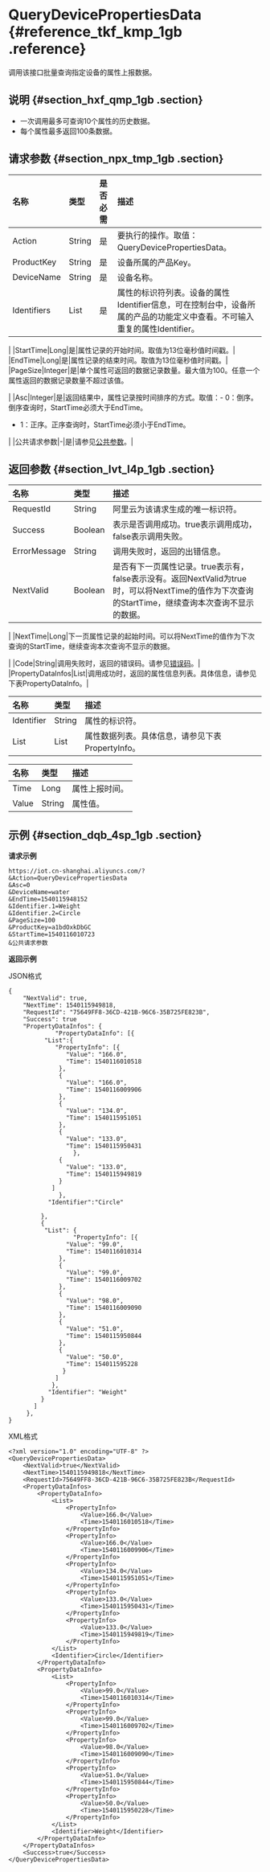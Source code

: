 # QueryDevicePropertiesData {#reference_tkf_kmp_1gb .reference}

调用该接口批量查询指定设备的属性上报数据。

## 说明 {#section_hxf_qmp_1gb .section}

-   一次调用最多可查询10个属性的历史数据。
-   每个属性最多返回100条数据。

## 请求参数 {#section_npx_tmp_1gb .section}

|名称|类型|是否必需|描述|
|:-|:-|:---|:-|
|Action|String|是|要执行的操作。取值：QueryDevicePropertiesData。|
|ProductKey|String|是|设备所属的产品Key。|
|DeviceName|String|是|设备名称。|
|Identifiers|List|是|属性的标识符列表。设备的属性Identifier信息，可在控制台中，设备所属的产品的功能定义中查看。不可输入重复的属性Identifier。

|
|StartTime|Long|是|属性记录的开始时间。取值为13位毫秒值时间戳。|
|EndTime|Long|是|属性记录的结束时间。取值为13位毫秒值时间戳。|
|PageSize|Integer|是|单个属性可返回的数据记录数量。最大值为100。任意一个属性返回的数据记录数量不超过该值。

|
|Asc|Integer|是|返回结果中，属性记录按时间排序的方式。取值：-   0：倒序。倒序查询时，StartTime必须大于EndTime。
-   1：正序。正序查询时，StartTime必须小于EndTime。

 |
|公共请求参数|-|是|请参见[公共参数](intl.zh-CN/云端开发指南/云端API参考/公共参数.md#)。|

## 返回参数 {#section_lvt_l4p_1gb .section}

|名称|类型|描述|
|:-|:-|:-|
|RequestId|String|阿里云为该请求生成的唯一标识符。|
|Success|Boolean|表示是否调用成功。true表示调用成功，false表示调用失败。|
|ErrorMessage|String|调用失败时，返回的出错信息。|
|NextValid|Boolean|是否有下一页属性记录。true表示有，false表示没有。返回NextValid为true时，可以将NextTime的值作为下次查询的StartTime，继续查询本次查询不显示的数据。

|
|NextTime|Long|下一页属性记录的起始时间。可以将NextTime的值作为下次查询的StartTime，继续查询本次查询不显示的数据。

|
|Code|String|调用失败时，返回的错误码。请参见[错误码](intl.zh-CN/云端开发指南/云端API参考/错误码.md#)。|
|PropertyDataInfos|List|调用成功时，返回的属性信息列表。具体信息，请参见下表PropertyDataInfo。|

|名称|类型|描述|
|:-|:-|:-|
|Identifier|String|属性的标识符。|
|List|List|属性数据列表。具体信息，请参见下表PropertyInfo。|

|名称|类型|描述|
|:-|:-|:-|
|Time|Long|属性上报时间。|
|Value|String|属性值。|

## 示例 {#section_dqb_4sp_1gb .section}

**请求示例**

```
https://iot.cn-shanghai.aliyuncs.com/?&Action=QueryDevicePropertiesData
&Asc=0
&DeviceName=water
&EndTime=1540115948152
&Identifier.1=Weight
&Identifier.2=Circle
&PageSize=100
&ProductKey=a1bdOxkDbGC
&StartTime=1540116010723
&公共请求参数
```

**返回示例**

JSON格式

```
{
	"NextValid": true,
	"NextTime": 1540115949818,
	"RequestId": "75649FF8-36CD-421B-96C6-35B725FE823B",
	"Success": true
	"PropertyDataInfos": {
             "PropertyDataInfo": [{
		  "List":{
			 "PropertyInfo": [{
				"Value": "166.0",
				"Time": 1540116010518
			  },
			  {
				"Value": "166.0",
				"Time": 1540116009906
			  },
			  {
				"Value": "134.0",
				"Time": 1540115951051
			  },
			  {
				"Value": "133.0",
				"Time": 1540115950431
		          },
			  {
				"Value": "133.0",
				"Time": 1540115949819
			  }
			]
		      }, 
		   "Identifier":"Circle"
    
		 },
		 {
		  "List": {
		          "PropertyInfo": [{
				"Value": "99.0",
				"Time": 1540116010314
			  },
			  {
				"Value": "99.0",
				"Time": 1540116009702
			  },
			  {
				"Value": "98.0",
				"Time": 1540116009090
			  },
			  {
				"Value": "51.0",
				"Time": 1540115950844
			  },
			  {
				"Value": "50.0",
				"Time": 154011595228
			   }
			 ]
			},
		   "Identifier": "Weight"
		 }
	   ]
     },
}
```

XML格式

```
<?xml version="1.0" encoding="UTF-8" ?>
<QueryDevicePropertiesData>
	<NextValid>true</NextValid>
	<NextTime>1540115949818</NextTime>
	<RequestId>75649FF8-36CD-421B-96C6-35B725FE823B</RequestId>
	<PropertyDataInfos>
		<PropertyDataInfo>
			<List>
				<PropertyInfo>
					<Value>166.0</Value>
					<Time>1540116010518</Time>
				</PropertyInfo>
				<PropertyInfo>
					<Value>166.0</Value>
					<Time>1540116009906</Time>
				</PropertyInfo>
				<PropertyInfo>
					<Value>134.0</Value>
					<Time>1540115951051</Time>
				</PropertyInfo>
				<PropertyInfo>
					<Value>133.0</Value>
					<Time>1540115950431</Time>
				</PropertyInfo>
				<PropertyInfo>
					<Value>133.0</Value>
					<Time>1540115949819</Time>
				</PropertyInfo>
			</List>
			<Identifier>Circle</Identifier>
		</PropertyDataInfo>
		<PropertyDataInfo>
			<List>
				<PropertyInfo>
					<Value>99.0</Value>
					<Time>1540116010314</Time>
				</PropertyInfo>
				<PropertyInfo>
					<Value>99.0</Value>
					<Time>1540116009702</Time>
				</PropertyInfo>
				<PropertyInfo>
					<Value>98.0</Value>
					<Time>1540116009090</Time>
				</PropertyInfo>
				<PropertyInfo>
					<Value>51.0</Value>
					<Time>1540115950844</Time>
				</PropertyInfo>
				<PropertyInfo>
					<Value>50.0</Value>
					<Time>1540115950228</Time>
				</PropertyInfo>
			</List>
			<Identifier>Weight</Identifier>
		</PropertyDataInfo>
	</PropertyDataInfos>
	<Success>true</Success>
</QueryDevicePropertiesData>
```

